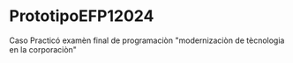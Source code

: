 # PrototipoEFP12024
Caso Practicó examèn final de programaciòn "modernizaciòn de tècnologia en la corporaciòn" 
